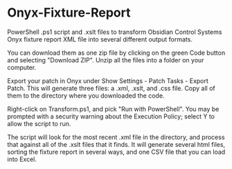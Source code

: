 # Onyx-Fixture-Report
PowerShell .ps1 script and .xslt files to transform Obsidian Control Systems Onyx fixture report XML file into several different output formats.

You can download them as one zip file by clicking on the green Code button and selecting "Download ZIP".  Unzip all the files into a folder on your computer.

Export your patch in Onyx under Show Settings - Patch Tasks - Export Patch.  This will generate three files: a .xml, .xslt, and .css file.  Copy all of them to the directory where you downloaded the code.

Right-click on Transform.ps1, and pick "Run with PowerShell".  You may be prompted with a security warning about the Execution Policy; select Y to allow the script to run.

The script will look for the most recent .xml file in the directory, and process that against all of the .xslt files that it finds.  It will generate several html files, sorting the fixture report in several ways, and one CSV file that you can load into Excel.
